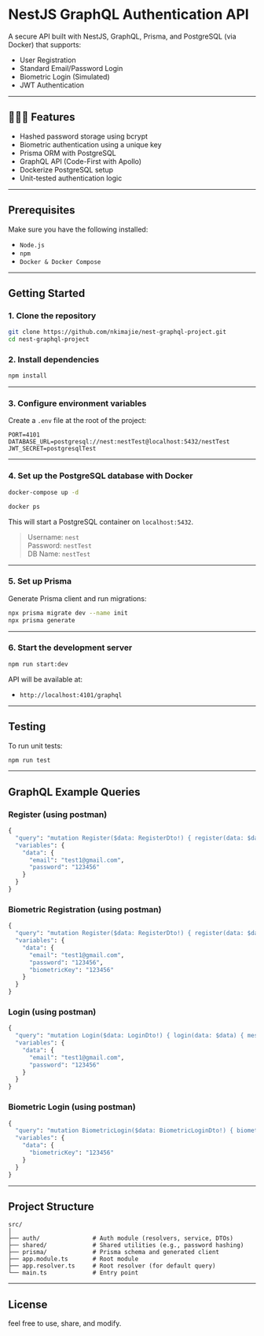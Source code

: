 # NestJS GraphQL Authentication API

A secure API built with NestJS, GraphQL, Prisma, and PostgreSQL (via Docker) that supports:

- User Registration
- Standard Email/Password Login
- Biometric Login (Simulated)
- JWT Authentication

---

## 🚀🚀🚀 Features

-  Hashed password storage using bcrypt
-  Biometric authentication using a unique key
-  Prisma ORM with PostgreSQL
-  GraphQL API (Code-First with Apollo)
-  Dockerize PostgreSQL setup
-  Unit-tested authentication logic

---

## Prerequisites

Make sure you have the following installed:

- `Node.js`
- `npm`
- `Docker & Docker Compose`

---

## Getting Started

### 1. Clone the repository

```bash
git clone https://github.com/nkimajie/nest-graphql-project.git
cd nest-graphql-project
```

### 2. Install dependencies

```bash
npm install
```

---

### 3. Configure environment variables

Create a `.env` file at the root of the project:

```env
PORT=4101
DATABASE_URL=postgresql://nest:nestTest@localhost:5432/nestTest
JWT_SECRET=postgresqlTest
```

---

### 4. Set up the PostgreSQL database with Docker

```bash
docker-compose up -d

docker ps 
```

This will start a PostgreSQL container on `localhost:5432`.

> Username: `nest`  
> Password: `nestTest`  
> DB Name: `nestTest`

---

### 5. Set up Prisma

Generate Prisma client and run migrations:

```bash
npx prisma migrate dev --name init
npx prisma generate
```

---

### 6. Start the development server

```bash
npm run start:dev
```

API will be available at:  
- `http://localhost:4101/graphql`

---

##  Testing

To run unit tests:

```bash
npm run test
```

---

## GraphQL Example Queries

### Register (using postman)

```graphql
{
  "query": "mutation Register($data: RegisterDto!) { register(data: $data) { message accessToken }}",
  "variables": {
    "data": {
      "email": "test1@gmail.com",
      "password": "123456"
    }
  }
}

```

### Biometric Registration (using postman)

```graphql
{
  "query": "mutation Register($data: RegisterDto!) { register(data: $data) { message accessToken }}",
  "variables": {
    "data": {
      "email": "test1@gmail.com",
      "password": "123456",
      "biometricKey": "123456"
    }
  }
}

```

### Login (using postman)

```graphql
{
  "query": "mutation Login($data: LoginDto!) { login(data: $data) { message accessToken }}",
  "variables": {
    "data": {
      "email": "test1@gmail.com",
      "password": "123456"
    }
  }
}
```

### Biometric Login (using postman)

```graphql
{
  "query": "mutation BiometricLogin($data: BiometricLoginDto!) { biometricLogin(data: $data) { message accessToken }}",
  "variables": {
    "data": {
      "biometricKey": "123456"
    }
  }
}
```

---

## Project Structure

```
src/
│
├── auth/               # Auth module (resolvers, service, DTOs)
├── shared/             # Shared utilities (e.g., password hashing)
├── prisma/             # Prisma schema and generated client
├── app.module.ts       # Root module
├── app.resolver.ts     # Root resolver (for default query)
└── main.ts             # Entry point
```

---

## License

feel free to use, share, and modify.

